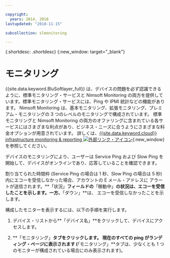 ```yaml
---

copyright:
  years: 2014, 2018
lastupdated: "2018-11-15"

subcollection: slmonitoring

---
```


{:shortdesc: .shortdesc}
{:new_window: target="_blank"}

# モニタリング
{{site.data.keyword.BluSoftlayer_full}} は、デバイスの問題を必ず認識できるように、標準モニタリング・サービスと Nimsoft Monitoring の両方を提供しています。標準モニタリング・サービスには、Ping や IPMI 統計などの機能があります。 Nimsoft Monitoring は、基本モニタリング、拡張モニタリング、プレミアム・モニタリングの 3 つのレベルのモニタリングで構成されています。 標準モニタリングと Nimsoft Monitoring の両方のオファリングに含まれている各サービスにはさまざまな利点があり、ビジネス・ニーズに合うようにさまざまな料金オプションが用意されています。 詳しくは、[{{site.data.keyword.cloud}} infrastructure monitoring & reporting ![外部リンク・アイコン](../../icons/launch-glyph.svg "外部リンク・アイコン")](https://www.ibm.com/cloud/infrastructure/monitoring){:new_window} を参照してください。

デバイスのモニタリングにより、ユーザーは Service Ping および Slow Ping を開始して、デバイスがオンラインであり、応答していることを確認できます。

割り当てられた時間枠 (Service Ping の場合は 1 秒、Slow Ping の場合は 5 秒) 内にエコーを受信しなかった場合、アカウントの E メール・アドレスに
アラートが送信されます。**「状況」**フィールドの**「稼動中」**の状況は、エコーを受信したことを示します。一方、**「ダウン」**は、
エコーを受信しなかったことを示します。

構成したモニターを表示するには、以下の手順を実行します。

1. デバイス・リストから**「デバイス名」**をクリックして、デバイスにアクセスします。

2. **「モニタリング」**タブをクリックします。 現在のすべての ping がランディング・ページに表示されます (**「モニタリング」**タブは、少なくとも 1 つのモニターが構成されている場合にのみ表示されます)。
